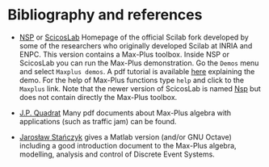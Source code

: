 # Bibliography and references

- [NSP](https://cermics.enpc.fr/~jpc/nsp-tiddly/mine.html) or [ScicosLab](http://www.scicoslab.org/) Homepage of the official Scilab fork developed by some of the researchers who originally developed Scilab at INRIA and ENPC. This version contains a Max-Plus toolbox. Inside NSP or ScicosLab you can run the Max-Plus demonstration. Go the `Demos` menu and select `Maxplus demos`. A pdf tutorial is available [here](https://jpquadrat.github.io/TPALGLIN.pdf) explaining the demo. For the help of Max-Plus functions type `help` and click to the `Maxplus` link. Note that the newer version of ScicosLab is named [Nsp](https://cermics.enpc.fr/~jpc/nsp-tiddly/mine.html) but does not contain directly the Max-Plus toolbox.

- [J.P. Quadrat](https://github.com/jpquadrat/jpquadrat.github.io) Many pdf documents about Max-Plus algebra with applications (such as traffic jam) can be found.

- [Jarosław Stańczyk](http://gen.up.wroc.pl/stanczyk/mpa/) gives a Matlab version (and/or GNU Octave) including a
good introduction document to the Max-Plus algebra, modelling, analysis and control of Discrete Event Systems.
